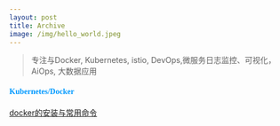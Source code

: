 ```yaml
---
layout: post
title: Archive
image: /img/hello_world.jpeg
---
```

> 专注与Docker, Kubernetes, istio, DevOps,微服务日志监控、可视化，AiOps, 大数据应用
 #### <font color=#0099ff face="微软雅黑">Kubernetes/Docker</font>
[docker的安装与常用命令](https://liucloudhub.github.io/2015-01-04-docker-install)
